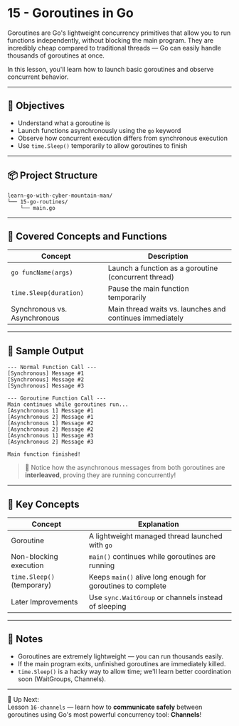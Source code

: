 # 15 - Goroutines in Go

Goroutines are Go's lightweight concurrency primitives that allow you to run functions independently, without blocking the main program. They are incredibly cheap compared to traditional threads — Go can easily handle thousands of goroutines at once.

In this lesson, you'll learn how to launch basic goroutines and observe concurrent behavior.

---

## 🎯 Objectives

- Understand what a goroutine is
- Launch functions asynchronously using the `go` keyword
- Observe how concurrent execution differs from synchronous execution
- Use `time.Sleep()` temporarily to allow goroutines to finish

---

## 📦 Project Structure

```
learn-go-with-cyber-mountain-man/
└── 15-go-routines/
    └── main.go
```

---

## 🔧 Covered Concepts and Functions

| Concept                         | Description |
|----------------------------------|-------------|
| `go funcName(args)`              | Launch a function as a goroutine (concurrent thread) |
| `time.Sleep(duration)`           | Pause the main function temporarily |
| Synchronous vs. Asynchronous     | Main thread waits vs. launches and continues immediately |

---

## 🧪 Sample Output

```
--- Normal Function Call ---
[Synchronous] Message #1
[Synchronous] Message #2
[Synchronous] Message #3

--- Goroutine Function Call ---
Main continues while goroutines run...
[Asynchronous 1] Message #1
[Asynchronous 2] Message #1
[Asynchronous 1] Message #2
[Asynchronous 2] Message #2
[Asynchronous 1] Message #3
[Asynchronous 2] Message #3

Main function finished!
```

> 🚀 Notice how the asynchronous messages from both goroutines are **interleaved**, proving they are running concurrently!

---

## 🧠 Key Concepts

| Concept                     | Explanation |
|------------------------------|-------------|
| Goroutine                    | A lightweight managed thread launched with `go` |
| Non-blocking execution       | `main()` continues while goroutines are running |
| `time.Sleep()` (temporary)   | Keeps `main()` alive long enough for goroutines to complete |
| Later Improvements           | Use `sync.WaitGroup` or channels instead of sleeping |

---

## 📄 Notes

- Goroutines are extremely lightweight — you can run thousands easily.
- If the main program exits, unfinished goroutines are immediately killed.
- `time.Sleep()` is a hacky way to allow time; we'll learn better coordination soon (WaitGroups, Channels).

---

🔁 Up Next:  
Lesson `16-channels` — learn how to **communicate safely** between goroutines using Go's most powerful concurrency tool: **Channels**!
```